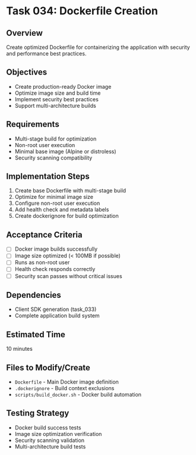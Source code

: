 # Task 034: Dockerfile Creation

## Overview
Create optimized Dockerfile for containerizing the application with security and performance best practices.

## Objectives
- Create production-ready Docker image
- Optimize image size and build time
- Implement security best practices
- Support multi-architecture builds

## Requirements
- Multi-stage build for optimization
- Non-root user execution
- Minimal base image (Alpine or distroless)
- Security scanning compatibility

## Implementation Steps
1. Create base Dockerfile with multi-stage build
2. Optimize for minimal image size
3. Configure non-root user execution
4. Add health check and metadata labels
5. Create dockerignore for build optimization

## Acceptance Criteria
- [ ] Docker image builds successfully
- [ ] Image size optimized (< 100MB if possible)
- [ ] Runs as non-root user
- [ ] Health check responds correctly
- [ ] Security scan passes without critical issues

## Dependencies
- Client SDK generation (task_033)
- Complete application build system

## Estimated Time
10 minutes

## Files to Modify/Create
- `Dockerfile` - Main Docker image definition
- `.dockerignore` - Build context exclusions
- `scripts/build_docker.sh` - Docker build automation

## Testing Strategy
- Docker build success tests
- Image size optimization verification
- Security scanning validation
- Multi-architecture build tests